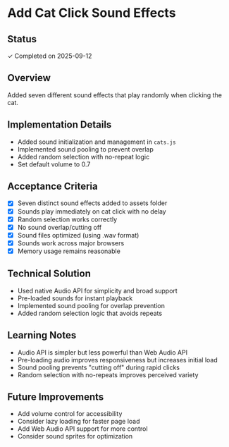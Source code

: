 # Add Cat Click Sound Effects

## Status
✓ Completed on 2025-09-12

## Overview
Added seven different sound effects that play randomly when clicking the cat.

## Implementation Details
- Added sound initialization and management in `cats.js`
- Implemented sound pooling to prevent overlap
- Added random selection with no-repeat logic
- Set default volume to 0.7

## Acceptance Criteria
- [x] Seven distinct sound effects added to assets folder
- [x] Sounds play immediately on cat click with no delay
- [x] Random selection works correctly
- [x] No sound overlap/cutting off
- [x] Sound files optimized (using .wav format)
- [x] Sounds work across major browsers
- [x] Memory usage remains reasonable

## Technical Solution
- Used native Audio API for simplicity and broad support
- Pre-loaded sounds for instant playback
- Implemented sound pooling for overlap prevention
- Added random selection logic that avoids repeats

## Learning Notes
- Audio API is simpler but less powerful than Web Audio API
- Pre-loading audio improves responsiveness but increases initial load
- Sound pooling prevents "cutting off" during rapid clicks
- Random selection with no-repeats improves perceived variety

## Future Improvements
- Add volume control for accessibility
- Consider lazy loading for faster page load
- Add Web Audio API support for more control
- Consider sound sprites for optimization
